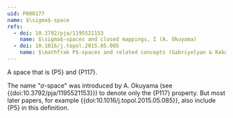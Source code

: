 ```yaml
---
uid: P000177
name: $\sigma$-space
refs:
  - doi: 10.3792/pja/1195521153
    name: $\sigma$-spaces and closed mappings, I (A. Okuyama)
  - doi: 10.1016/j.topol.2015.05.085
    name: $\mathfrak P$-spaces and related concepts (Gabriyelyan & Kakol)
---
```


A space that is {P5} and {P117}.

The name "$\sigma$-space" was introduced by A. Okuyama (see {{doi:10.3792/pja/1195521153}}) to denote only the {P117} property. But most later papers, for example {{doi:10.1016/j.topol.2015.05.085}}, also include {P5} in this definition.
